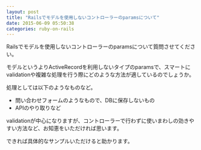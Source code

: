 ```yaml
---
layout: post
title: "Railsでモデルを使用しないコントローラーのparamsについて"
date: 2015-06-09 05:50:38
categories: ruby-on-rails
---
```

<p>Railsでモデルを使用しないコントローラーのparamsについて質問させてください。</p>

<p>モデルというよりActiveRecordを利用しないタイプのparamsで、スマートにvalidationや複雑な処理を行う際にどのような方法が適しているのでしょうか。</p>

<p>処理としては以下のようなものなど。</p>

<ul>
<li>問い合わせフォームのようなもので、DBに保存しないもの</li>
<li>APIのやり取りなど</li>
</ul>

<p>validationが中心になりますが、コントローラーで行わずに使いまわしの効きやすい方法など、お知恵をいただければ思います。</p>

<p>できれば具体的なサンプルいただけると助かります。</p>
